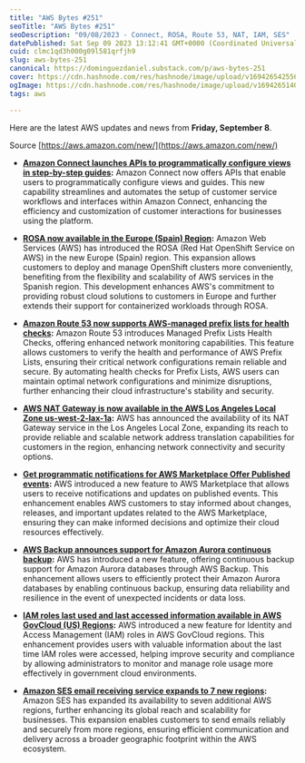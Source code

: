 ```yaml
---
title: "AWS Bytes #251"
seoTitle: "AWS Bytes #251"
seoDescription: "09/08/2023 - Connect, ROSA, Route 53, NAT, IAM, SES"
datePublished: Sat Sep 09 2023 13:12:41 GMT+0000 (Coordinated Universal Time)
cuid: clmc1qd3h000g09l581qrfjh9
slug: aws-bytes-251
canonical: https://dominguezdaniel.substack.com/p/aws-bytes-251
cover: https://cdn.hashnode.com/res/hashnode/image/upload/v1694265425567/7c5ba68c-5e4b-4e30-9531-f4aae4be9d09.jpeg
ogImage: https://cdn.hashnode.com/res/hashnode/image/upload/v1694265140404/d7741bee-62fe-45c8-b6dd-093e364e7480.jpeg
tags: aws

---
```


Here are the latest AWS updates and news from **Friday, September 8**.

Source [https://aws.amazon.com/new/](https://aws.amazon.com/new/)

* [**Amazon Connect launches APIs to programmatically configure views in step-by-step guides**](https://aws.amazon.com/about-aws/whats-new/2023/09/amazon-connect-apis-programmatically-configure-views-guides/)**:** Amazon Connect now offers APIs that enable users to programmatically configure views and guides. This new capability streamlines and automates the setup of customer service workflows and interfaces within Amazon Connect, enhancing the efficiency and customization of customer interactions for businesses using the platform.
    
* [**ROSA now available in the Europe (Spain) Region**](https://aws.amazon.com/about-aws/whats-new/2023/09/rosa-europe-spain-region/)**:** Amazon Web Services (AWS) has introduced the ROSA (Red Hat OpenShift Service on AWS) in the new Europe (Spain) region. This expansion allows customers to deploy and manage OpenShift clusters more conveniently, benefiting from the flexibility and scalability of AWS services in the Spanish region. This development enhances AWS's commitment to providing robust cloud solutions to customers in Europe and further extends their support for containerized workloads through ROSA.
    
* [**Amazon Route 53 now supports AWS-managed prefix lists for health checks**](https://aws.amazon.com/about-aws/whats-new/2023/09/amazon-route-53-managed-prefix-lists-health-checks/)**:** Amazon Route 53 introduces Managed Prefix Lists Health Checks, offering enhanced network monitoring capabilities. This feature allows customers to verify the health and performance of AWS Prefix Lists, ensuring their critical network configurations remain reliable and secure. By automating health checks for Prefix Lists, AWS users can maintain optimal network configurations and minimize disruptions, further enhancing their cloud infrastructure's stability and security.
    
* [**AWS NAT Gateway is now available in the AWS Los Angeles Local Zone us-west-2-lax-1a**](https://aws.amazon.com/about-aws/whats-new/2023/09/aws-nat-gateway-available-los-angeles-local-zone/)**:** AWS has announced the availability of its NAT Gateway service in the Los Angeles Local Zone, expanding its reach to provide reliable and scalable network address translation capabilities for customers in the region, enhancing network connectivity and security options.
    
* [**Get programmatic notifications for AWS Marketplace Offer Published events**](https://aws.amazon.com/about-aws/whats-new/2023/09/aws-marketplace-published-events-notifications/)**:** AWS introduced a new feature to AWS Marketplace that allows users to receive notifications and updates on published events. This enhancement enables AWS customers to stay informed about changes, releases, and important updates related to the AWS Marketplace, ensuring they can make informed decisions and optimize their cloud resources effectively.
    
* [**AWS Backup announces support for Amazon Aurora continuous backup**](https://aws.amazon.com/about-aws/whats-new/2023/09/aws-backup-amazon-aurora-continuous-backup/)**:** AWS has introduced a new feature, offering continuous backup support for Amazon Aurora databases through AWS Backup. This enhancement allows users to efficiently protect their Amazon Aurora databases by enabling continuous backup, ensuring data reliability and resilience in the event of unexpected incidents or data loss.
    
* [**IAM roles last used and last accessed information available in AWS GovCloud (US) Regions**](https://aws.amazon.com/about-aws/whats-new/2023/09/iam-roles-last-used-accessed-information-aws-govcloud-regions/)**:** AWS introduced a new feature for Identity and Access Management (IAM) roles in AWS GovCloud regions. This enhancement provides users with valuable information about the last time IAM roles were accessed, helping improve security and compliance by allowing administrators to monitor and manage role usage more effectively in government cloud environments.
    
* [**Amazon SES email receiving service expands to 7 new regions**](https://aws.amazon.com/about-aws/whats-new/2023/09/amazon-ses-email-service-7-regions/)**:** Amazon SES has expanded its availability to seven additional AWS regions, further enhancing its global reach and scalability for businesses. This expansion enables customers to send emails reliably and securely from more regions, ensuring efficient communication and delivery across a broader geographic footprint within the AWS ecosystem.